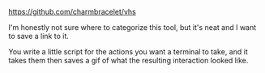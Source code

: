 https://github.com/charmbracelet/vhs

I'm honestly not sure where to categorize this tool, but it's neat and I want to save a link to it.

You write a little script for the actions you want a terminal to take, and it takes them then saves a gif of what the resulting interaction looked like.